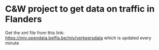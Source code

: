 # C&W project to get data on traffic in Flanders

Get the xml file from this link:
https://miv.opendata.belfla.be/miv/verkeersdata
which is updated every minute
